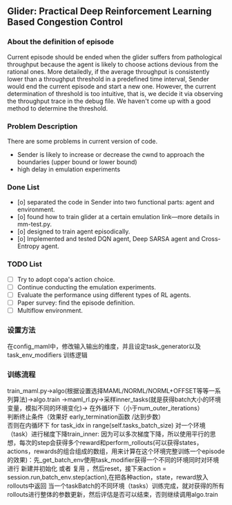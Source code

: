 ## Glider: Practical Deep Reinforcement Learning Based Congestion Control

### About the definition of episode

Current episode should be ended when the glider suffers from pathological throughput because the agent is likely to choose actions devious from the rational ones. More detailedly, if the average throughput is consistently lower than a throughput threshold in a predefined time interval, Sender would end the current episode and start a new one. However, the current determination of threshold is too intuitive, that is, we decide it via observing the throughput trace in the debug file. We haven't come up with a good method to determine the threshold.



### Problem Description

There are some problems in current version of code.

* Sender is likely to increase or decrease the cwnd to approach the boundaries (upper bound or lower bound) 
* high delay in emulation experiments



### Done List

* [o] separated the code in Sender into two functional parts: agent and environment.
* [o] found how to train glider at a certain emulation link—more details in mm-test.py.
* [o] designed to train agent episodically.
* [o] Implemented and tested DQN agent, Deep SARSA agent and Cross-Entropy agent.



### TODO List

* [ ] Try to adopt copa's action choice.
* [ ] Continue conducting the emulation experiments.
* [ ] Evaluate the performance using different types of RL agents.
* [ ] Paper survey: find the episode definition.
* [ ] Multiflow environment.

### 设置方法  
在config_maml中，修改输入输出的维度，并且设定task_generator以及task_env_modifiers 训练逻辑

### 训练流程
 train_maml.py->algo(根据设置选择MAML/NORML/NORML+OFFSET等等一系列算法)->algo.train     ->maml_rl.py->采样inner_tasks(就是获得batch大小的环境变量，模拟不同的环境变化)-> 
 在外循环下（小于num_outer_iterations）         
    判断终止条件（效果好 early_termination函数 /达到步数）         
    否则在内循环下 for task_idx in range(self.tasks_batch_size)
        对一个环境（task）进行梯度下降train_inner:
            因为可以多次梯度下降，所以使用平行的思想，每次的step会获得多个reward和perform_rollouts(可以获得states，actions，rewards的组合组成的数组，用来计算在这个环境完整训练一个episode的效果)：先_get_batch_env使用task_modifier获得一个不同的环境同时对环境进行 新建并初始化 或者 复用 ，然后reset，接下来action = session.run,batch_env.step(action),在把各种action，state，reward放入rollouts中返回
    当一个taskBatch的不同环境（tasks）训练完成，就对获得的所有rollouts进行整体的参数更新，然后评估是否可以结束，否则继续调用algo.train